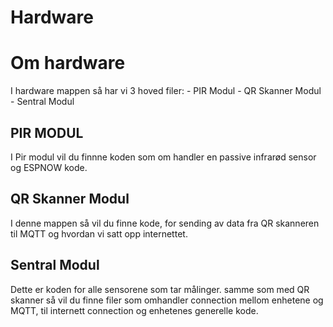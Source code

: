 # Hardware
<h1>Om hardware</h1>
I hardware mappen så har vi 3 hoved filer:
- PIR Modul
- QR Skanner Modul
- Sentral Modul
<h2>PIR MODUL</h2>
I Pir modul vil du finnne koden som om handler en passive infrarød sensor og ESPNOW kode.
<h2>QR Skanner Modul</h2>
I denne mappen så vil du finne kode, for sending av data fra QR skanneren til MQTT og hvordan vi satt opp internettet.
<h2>Sentral Modul</h2>
Dette er koden for alle sensorene som tar målinger. samme som med QR skanner så vil du finne filer som omhandler connection mellom enhetene og MQTT, til internett connection og enhetenes generelle kode.

